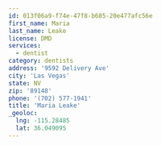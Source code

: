 ```yaml
---
id: 013f06a9-f74e-47f8-b685-20e477afc56e
first_name: Maria
last_name: Leake
license: DMD
services:
  - dentist
category: dentists
address: '9592 Delivery Ave'
city: 'Las Vegas'
state: NV
zip: '89148'
phone: '(702) 577-1941'
title: 'Maria Leake'
_geoloc:
  lng: -115.28485
  lat: 36.049095
---
```


